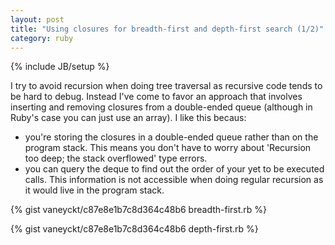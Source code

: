 ```yaml
---
layout: post
title: "Using closures for breadth-first and depth-first search (1/2)"
category: ruby
---
```

{% include JB/setup %}

I try to avoid recursion when doing tree traversal as recursive code tends to be hard to debug. Instead I've come to favor an approach that involves inserting and removing closures from a double-ended queue (although in Ruby's case you can just use an array). I like this becaus:

- you're storing the closures in a double-ended queue rather than on the program stack. This means you don't have to worry about 'Recursion too deep; the stack overflowed' type errors.
- you can query the deque to find out the order of your yet to be executed calls. This information is not accessible when doing regular recursion as it would live in the program stack.

{% gist vaneyckt/c87e8e1b7c8d364c48b6 breadth-first.rb %}

{% gist vaneyckt/c87e8e1b7c8d364c48b6 depth-first.rb %}
